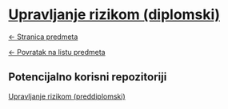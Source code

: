 # [Upravljanje rizikom (diplomski)](https://www.github.com/studosi-fer/UPRRIZ-D)
[<- Stranica predmeta](https://www.fer.unizg.hr/predmet/uprriz)

[<- Povratak na listu predmeta](https://www.github.com/studosi/FER)

## Potencijalno korisni repozitoriji

[Upravljanje rizikom (preddiplomski)](https://github.com/studosi-fer/UPRRIZ-P)
